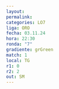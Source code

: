 ```yaml
---
layout: 
permalink: 
categories: LO7
liga: ORO
fecha: 03.11.24
hora: 22:30
ronda: "7"
gradiente: grGreen
match: 1
local: TG
r1: 0
r2: 2
out: SM
---
```

